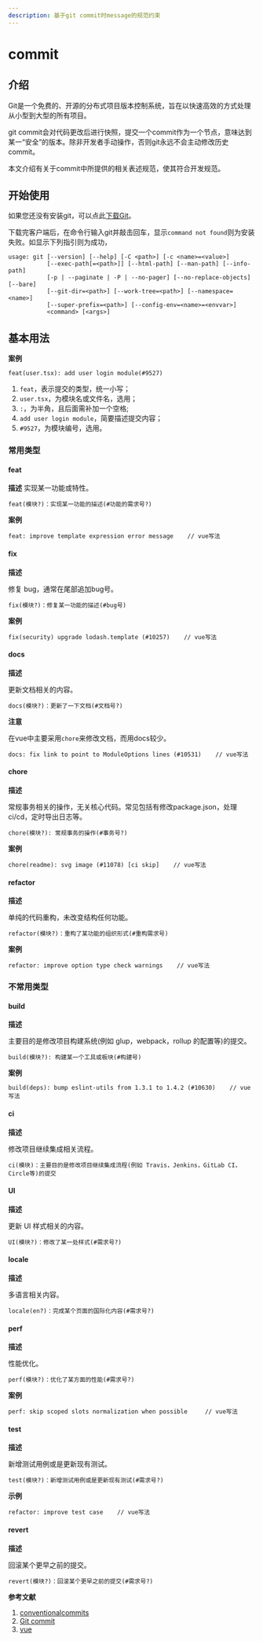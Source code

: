 ```yaml
---
description: 基于git commit时message的规范约束
---
```


# commit

## 介绍

Git是一个免费的、开源的分布式项目版本控制系统，旨在以快速高效的方式处理从小型到大型的所有项目。

git commit会对代码更改后进行快照，提交一个commit作为一个节点，意味达到某一“安全”的版本。除非开发者手动操作，否则git永远不会主动修改历史commit。

本文介绍有关于commit中所提供的相关表述规范，使其符合开发规范。

## 开始使用

如果您还没有安装git，可以点此[下载Git](https://git-scm.com/downloads)。

下载完客户端后，在命令行输入git并敲击回车，显示`command not found`则为安装失败。如显示下列指引则为成功，

```
usage: git [--version] [--help] [-C <path>] [-c <name>=<value>]
           [--exec-path[=<path>]] [--html-path] [--man-path] [--info-path]
           [-p | --paginate | -P | --no-pager] [--no-replace-objects] [--bare]
           [--git-dir=<path>] [--work-tree=<path>] [--namespace=<name>]
           [--super-prefix=<path>] [--config-env=<name>=<envvar>]
           <command> [<args>]
```

## 基本用法

**案例**

```git 
feat(user.tsx): add user login module(#9527)
```

  1. `feat`，表示提交的类型，统一小写；
  2. `user.tsx`，为模块名或文件名，选用；
  3. `:`，为半角，且后面需补加一个空格;
  4. `add user login module`，简要描述提交内容；
  5. `#9527`，为模块编号，选用。


### 常用类型

#### feat
**描述**
实现某一功能或特性。
```
feat(模块?)：实现某一功能的描述(#功能的需求号?)
```
**案例**
```
feat: improve template expression error message    // vue写法
```

#### fix

**描述**

修复 bug，通常在尾部追加bug号。

```
fix(模块?)：修复某一功能的描述(#bug号)
```

**案例**

```
fix(security) upgrade lodash.template (#10257)    // vue写法 
```


#### docs

**描述**

更新文档相关的内容。

```
docs(模块?)：更新了一下文档(#文档号?)
```

**注意**

在vue中主要采用`chore`来修改文档，而用docs较少。

```
docs: fix link to point to ModuleOptions lines (#10531)    // vue写法
```

#### chore

**描述**

常规事务相关的操作，无关核心代码。常见包括有修改package.json，处理ci/cd，定时导出日志等。

```
chore(模块?): 常规事务的操作(#事务号?)
```

**案例**

```
chore(readme): svg image (#11078) [ci skip]    // vue写法
```

#### refactor

**描述**

单纯的代码重构，未改变结构任何功能。

```
refactor(模块?)：重构了某功能的组织形式(#重构需求号)
```

**案例**

```
refactor: improve option type check warnings    // vue写法
```

### 不常用类型

#### build

**描述**

主要目的是修改项目构建系统(例如 glup，webpack，rollup 的配置等)的提交。

```
build(模块?): 构建某一个工具或板块(#构建号)
```

**案例**

```
build(deps): bump eslint-utils from 1.3.1 to 1.4.2 (#10630)    // vue写法 
```

#### ci

**描述**

修改项目继续集成相关流程。

```
ci(模块)：主要目的是修改项目继续集成流程(例如 Travis，Jenkins，GitLab CI，Circle等)的提交
```

#### UI

**描述**

更新 UI 样式相关的内容。

```
UI(模块?)：修改了某一处样式(#需求号?)
```

#### locale

**描述**

多语言相关内容。

```
locale(en?)：完成某个页面的国际化内容(#需求号?)
```


#### perf

**描述**

性能优化。

```
perf(模块?)：优化了某方面的性能(#需求号?)
```

**案例**

```
perf: skip scoped slots normalization when possible     // vue写法
```


#### test

**描述**

新增测试用例或是更新现有测试。

```
test(模块?)：新增测试用例或是更新现有测试(#需求号?)
```

**示例**

```
refactor: improve test case    // vue写法
```


#### revert

**描述**

回滚某个更早之前的提交。

```
revert(模块?)：回滚某个更早之前的提交(#需求号?)
```

**参考文献**

1. [conventionalcommits](https://www.conventionalcommits.org/zh-hans/v1.0.0/)
2. [Git commit](https://www.atlassian.com/git/tutorials/saving-changes/git-commit)
3. [vue](https://github.com/vuejs/vue/commits/dev?after=6aa11872c88481dfa2da151536317176c48f226c+279&branch=dev)